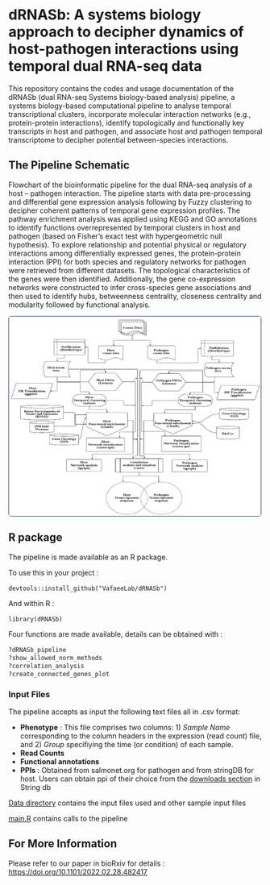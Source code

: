 # dRNASb: A systems biology approach to decipher dynamics of host-pathogen interactions using temporal dual RNA-seq data
This repository contains the codes and usage documentation of the dRNASb (dual RNA-seq Systems biology-based analysis) pipeline, a systems biology-based computational pipeline to analyse temporal transcriptional clusters, incorporate molecular interaction networks (e.g., protein-protein interactions), identify topologically and functionally key transcripts in host and pathogen, and associate host and pathogen temporal transcriptome to decipher potential between-species interactions.  

## The Pipeline Schematic
Flowchart of the bioinformatic pipeline for the dual RNA-seq analysis of a host – pathogen interaction. The pipeline starts with data pre-processing and differential gene expression analysis following by Fuzzy clustering to decipher coherent patterns of temporal gene expression profiles. The pathway enrichment analysis was applied using KEGG and GO annotations to identify functions overrepresented by temporal clusters in host and pathogen (based on Fisher’s exact test with hypergeometric null hypothesis). To explore relationship and potential physical or regulatory interactions among differentially expressed genes, the protein-protein interaction (PPI) for both species and regulatory networks for pathogen were retrieved from different datasets. The topological characteristics of the genes were then identified. Additionally, the gene co-expression networks were constructed to infer cross-species gene associations and then used to identify hubs, betweenness centrality, closeness centrality and modularity followed by functional analysis.

<img style='display: table; border-radius: 5px; border: 1px solid #293954; '
              src="pipeline.png" width="500">

## R package
The pipeline is made available as an R package.

To use this in your project :
```
devtools::install_github("VafaeeLab/dRNASb")
```
And within R :
```
library(dRNASb)
```

Four functions are made available, details can be obtained with :
```
?dRNASb_pipeline
?show_allowed_norm_methods
?correlation_analysis
?create_connected_genes_plot
```
              
### Input Files
The pipeline accepts as input the following text files all in .csv format: 

- **Phenotype** : This file comprises two columns: 1) *Sample Name* corresponding to the column headers in the expression (read count) file, and 2) *Group* specifiying the time (or condition) of each sample. 
- **Read Counts**
- **Functional annotations**
- **PPIs** : Obtained from salmonet.org for pathogen and from stringDB for host. Users can obtain ppi of their choice from the [downloads section](https://string-db.org/cgi/download) in String db

[Data directory](Data) contains the input files used and other sample input files

[main.R](main.R) contains calls to the pipeline

## For More Information
Please refer to our paper in bioRxiv for details : https://doi.org/10.1101/2022.02.28.482417
